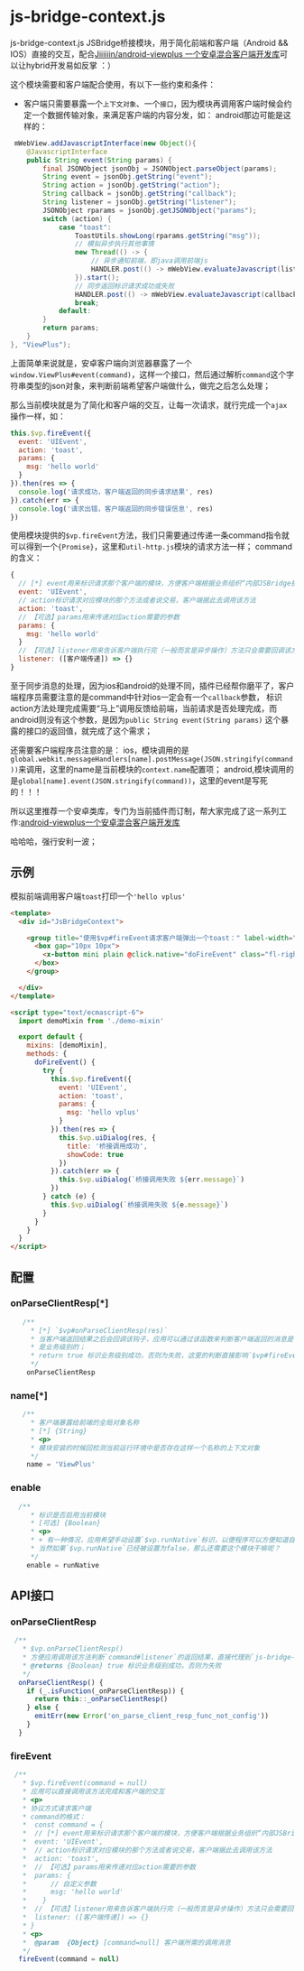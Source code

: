 # js-bridge-context.js

js-bridge-context.js JSBridge桥接模块，用于简化前端和客户端（Android && IOS）直接的交互，配合[Jiiiiiin/android-viewplus 一个安卓混合客户端开发库](https://github.com/Jiiiiiin/android-viewplus)可以让hybrid开发易如反掌 ：）

这个模块需要和客户端配合使用，有以下一些约束和条件：
+ 客户端只需要暴露一个`上下文对象`、一个`接口`，因为模块再调用客户端时候会约定一个数据传输对象，来满足客户端的内容分发，如：
android那边可能是这样的：
```java
 mWebView.addJavascriptInterface(new Object(){
    @JavascriptInterface
    public String event(String params) {
        final JSONObject jsonObj = JSONObject.parseObject(params);
        String event = jsonObj.getString("event");
        String action = jsonObj.getString("action");
        String callback = jsonObj.getString("callback");
        String listener = jsonObj.getString("listener");
        JSONObject rparams = jsonObj.getJSONObject("params");
        switch (action) {
            case "toast":
                ToastUtils.showLong(rparams.getString("msg"));
                // 模拟异步执行其他事情
                new Thread(() -> {
                    // 异步通知前端，即java调用前端js
                    HANDLER.post(() -> mWebView.evaluateJavascript(listener + "('" + params + "');", null));
                }).start();
                // 同步返回标识请求成功或失败
                HANDLER.post(() -> mWebView.evaluateJavascript(callback + "('seccuess');", null));
                break;
            default:
        }
        return params;
    }
}, "ViewPlus");
```
上面简单来说就是，安卓客户端向浏览器暴露了一个`window.ViewPlus#event(command)`，这样一个接口，然后通过解析`command`这个字符串类型的json对象，来判断前端希望客户端做什么，做完之后怎么处理；

那么当前模块就是为了简化和客户端的交互，让每一次请求，就行完成一个`ajax`操作一样，如：
```js
this.$vp.fireEvent({
  event: 'UIEvent',
  action: 'toast',
  params: {
    msg: 'hello world'
  }
}).then(res => {
  console.log('请求成功，客户端返回的同步请求结果', res)
}).catch(err => {
  console.log('请求出错，客户端返回的同步错误信息', res)
})
```

使用模块提供的`$vp.fireEvent`方法，我们只需要通过传递一条command指令就可以得到一个`{Promise}`，这里和`util-http.js`模块的请求方法一样；
command的含义：
```js
{
  // [*] event用来标识请求那个客户端的模块，方便客户端根据业务组织“内部JSBridge接口”
  event: 'UIEvent',
  // action标识请求对应模块的那个方法或者说交易，客户端据此去调用该方法
  action: 'toast',
  // 【可选】params用来传递对应action需要的参数
  params: {
    msg: 'hello world'
  }
  // 【可选】listener用来告诉客户端执行完（一般而言是异步操作）方法只会需要回调该方法通知前端
  listener: ([客户端传递]) => {}
}
```

至于同步消息的处理，因为ios和android的处理不同，插件已经帮你磨平了，客户端程序员需要注意的是command中针对ios一定会有一个`callback`参数，
标识action方法处理完成需要“马上”调用反馈给前端，当前请求是否处理完成，而android则没有这个参数，是因为`public String event(String params)`
这个暴露的接口的返回值，就完成了这个需求；

还需要客户端程序员注意的是：
ios，模块调用的是`global.webkit.messageHandlers[name].postMessage(JSON.stringify(command))`来调用，这里的name是当前模块的`context.name`配置项；
android,模块调用的是`global[name].event(JSON.stringify(command))`，这里的event是写死的！！！

所以这里推荐一个安卓类库，专门为当前插件而订制，帮大家完成了这一系列工作:[android-viewplus一个安卓混合客户端开发库](https://github.com/Jiiiiiin/android-viewplus#%E7%A4%BA%E4%BE%8B)

哈哈哈，强行安利一波；



## 示例

模拟前端调用客户端`toast`打印一个`'hello vplus'`

```html
<template>
  <div id="JsBridgeContext">

    <group title="使用$vp#fireEvent请求客户端弹出一个toast：" label-width="15em" class="bottom-group">
      <box gap="10px 10px">
        <x-button mini plain @click.native="doFireEvent" class="fl-right">运行</x-button>
      </box>
    </group>

  </div>
</template>

<script type="text/ecmascript-6">
  import demoMixin from './demo-mixin'

  export default {
    mixins: [demoMixin],
    methods: {
      doFireEvent() {
        try {
          this.$vp.fireEvent({
            event: 'UIEvent',
            action: 'toast',
            params: {
              msg: 'hello vplus'
            }
          }).then(res => {
            this.$vp.uiDialog(res, {
              title: '桥接调用成功',
              showCode: true
            })
          }).catch(err => {
            this.$vp.uiDialog(`桥接调用失败 ${err.message}`)
          })
        } catch (e) {
          this.$vp.uiDialog(`桥接调用失败 ${e.message}`)
        }
      }
    }
  }
</script>
```



## 配置

### onParseClientResp[*]

```js
   /**
     * [*] `$vp#onParseClientResp(res)`
     * 当客户端返回结果之后会回调该钩子，应用可以通过该函数来判断客户端返回的消息是否正确，意思就和`util-http.js`模块一样，这里的是否正确，
     * 是业务级别的；
     * return true 标识业务级别成功，否则为失败，这里的判断直接影响`$vp#fireEvent`返回的Promise是调用失败还是成功处理流程，如果不定义该配置项，那么`$vp#fireEvent`将会直接返回成功
     */
    onParseClientResp
```

### name[*]

```js
   /**
     * 客户端暴露给前端的全局对象名称
     * [*] {String}
     * <p>
     * 模块安装的时候回检测当前运行环境中是否存在这样一个名称的上下文对象
     */
    name = 'ViewPlus'
```

### enable

```js
  /**
     * 标识是否启用当前模块
     * [可选] {Boolean}
     * <p>
     * + 有一种情况，应用希望手动设置`$vp.runNative`标识，以便程序可以方便知道自己的运行环境，但是又不想使用当前模块，这种情况，就可以单独把这里配置为false
     * 当然如果`$vp.runNative`已经被设置为false，那么还需要这个模块干嘛呢？
     */
    enable = runNative
```


## API接口

### onParseClientResp

```js
 /**
   * $vp.onParseClientResp()
   * 方便应用调用该方法判断`command#listener`的返回结果，直接代理到`js-bridge-context`配置项`onParseClientResp`
   * @returns {Boolean} true 标识业务级别成功，否则为失败
   */
  onParseClientResp() {
    if (_.isFunction(_onParseClientResp)) {
      return this::_onParseClientResp()
    } else {
      emitErr(new Error('on_parse_client_resp_func_not_config'))
    }
  }
```

###  fireEvent

```js
 /**
   * $vp.fireEvent(command = null)
   * 应用可以直接调用该方法完成和客户端的交互
   * <p>
   * 协议方式请求客户端
   * command的格式：
   *  const command = {
   *  // [*] event用来标识请求那个客户端的模块，方便客户端根据业务组织“内部JSBridge接口”
   *  event: 'UIEvent',
   *  // action标识请求对应模块的那个方法或者说交易，客户端据此去调用该方法
   *  action: 'toast',
   *  // 【可选】params用来传递对应action需要的参数
   *  params: {
   *      // 自定义参数
   *      msg: 'hello world'
   *    }
   *  // 【可选】listener用来告诉客户端执行完（一般而言是异步操作）方法只会需要回调该方法通知前端
   *  listener: ([客户端传递]) => {}
   * }
   * <p>
   *  @param  {Object} [command=null] 客户端所需的调用消息
   */
  fireEvent(command = null)
```
